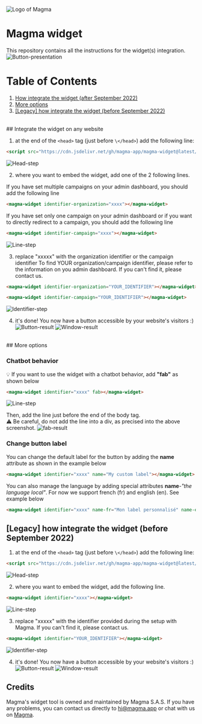 ![Logo of Magma](https://magma-assets.s3.eu-west-3.amazonaws.com/banner_magma.png)


# Magma widget

This repository contains all the instructions for the widget(s) integration.
![Button-presentation](https://magma-assets.s3.eu-west-3.amazonaws.com/widget-image.png)

# Table of Contents
1. [How integrate the widget (after September 2022)](#current-version)
2. [More options](#more-options)
2. [[Legacy] how integrate the widget (before September 2022)](#Legacy-version)
<br>
## Integrate the widget on any website  <a name="current-version"></a>

1. at the end of the `<head>` tag (just before `\</head>`) add the following line:

```html
<script src="https://cdn.jsdelivr.net/gh/magma-app/magma-widget@latest/src/widget-v3.min.js" type="text/javascript"></script>
```

![Head-step](https://magma-assets.s3.eu-west-3.amazonaws.com/script+head+v3.png)

2. where you want to embed the widget, add one of the 2 following lines.

If you have set multiple campaigns on your admin dashboard, you should add the following line

```html
<magma-widget identifier-organization="xxxx"></magma-widget>
```

If you have set only one campaign on your admin dashboard or if you want to directly redirect to a campaign, you should add the following line
```html
<magma-widget identifier-campaign="xxxx"></magma-widget>
```

![Line-step](https://magma-assets.s3.eu-west-3.amazonaws.com/v3+with+identifier.png)

3. replace "xxxxx" with the organization identifier or the campaign identifier
To find YOUR organization/campaign identifier, please refer to the information on you admin dashboard. If you can't find it, please contact us.
```html
<magma-widget identifier-organization="YOUR_IDENTIFIER"></magma-widget>
```
```html
<magma-widget identifier-campaign="YOUR_IDENTIFIER"></magma-widget>
```
![Identifier-step](https://magma-assets.s3.eu-west-3.amazonaws.com/v3+final+identifier.png)
<br>

4. it's done! You now have a button accessible by your website's visitors :)
![Button-result](https://magma-assets.s3.eu-west-3.amazonaws.com/widget-instruction5-exemple.png)
![Window-result](https://magma-assets.s3.eu-west-3.amazonaws.com/widget-instruction4.png)

<br>
## More options <a name="more-options"></a>

### Chatbot behavior

💡 If you want to use the widget with a chatbot behavior, add **"fab"** as shown below

```html
<magma-widget identifier="xxxx" fab></magma-widget>
```

![Line-step](https://magma-assets.s3.eu-west-3.amazonaws.com/widget-instruction2-fab.PNG)

Then, add the line just before the end of the body tag. \
⚠️ Be careful, do not add the line into a div, as precised into the above screenshot.
![fab-result](https://magma-assets.s3.eu-west-3.amazonaws.com/widget-option-1-exemple.png)

### Change button label

You can change the default label for the button by adding the **name** attribute as shown in the example below

```html
<magma-widget identifier="xxxx" name="My custom label"></magma-widget>
```

You can also manage the language by adding special attributes **name**-*"the language local"*.
For now we support french (fr) and english (en). See example below

```html
<magma-widget identifier="xxxx" name-fr="Mon label personnalisé" name-en="My custom label"></magma-widget>
```


## [Legacy] how integrate the widget (before September 2022) <a name="Legacy-version"></a>

1. at the end of the `<head>` tag (just before `\</head>`) add the following line:

```html
<script src="https://cdn.jsdelivr.net/gh/magma-app/magma-widget@latest/src/widget.min.js" type="text/javascript"></script>
```

![Head-step](https://magma-assets.s3.eu-west-3.amazonaws.com/script+head+legacy.png)

2. where you want to embed the widget, add the following line.

```html
<magma-widget identifier="xxxx"></magma-widget>
```

![Line-step](https://magma-assets.s3.eu-west-3.amazonaws.com/v2+with+identifier.png)

3. replace "xxxxx" with the identifier provided during the setup with Magma. If you can't find it, please contact us.
```html
<magma-widget identifier="YOUR_IDENTIFIER"></magma-widget>
```

![Identifier-step](https://magma-assets.s3.eu-west-3.amazonaws.com/v3+with+identifier.png)

4. it's done! You now have a button accessible by your website's visitors :)
![Button-result](https://magma-assets.s3.eu-west-3.amazonaws.com/widget-instruction5-exemple.png)
![Window-result](https://magma-assets.s3.eu-west-3.amazonaws.com/widget-instruction4.png)

## Credits

Magma's widget tool is owned and maintained by Magma S.A.S. If you have any problems, you can contact us directly to [hi@magma.app](mailto:hi@magma.app) or chat with us on [Magma](https://www.magma.app/).
